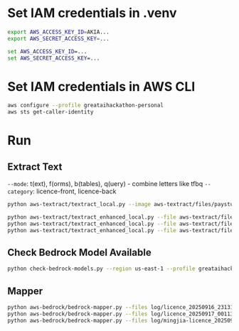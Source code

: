 # Set IAM credentials in .venv
```bash
export AWS_ACCESS_KEY_ID=AKIA...
export AWS_SECRET_ACCESS_KEY=...
```

```cmd
set AWS_ACCESS_KEY_ID=...
set AWS_SECRET_ACCESS_KEY=...
```

# Set IAM credentials in AWS CLI
```bash
aws configure --profile greataihackathon-personal
aws sts get-caller-identity
```

# Run
## Extract Text
`--mode`: t(ext), f(orms), b(tables), q(uery) - combine letters like tfbq
`--category`: licence-front, licence-back
```bash
python aws-textract/textract_local.py --image aws-textract/files/paystub.jpg --region us-east-1 --profile greataihackathon-personal
```

```bash
python aws-textract/textract_enhanced_local.py --file aws-textract/files/licence.jpeg --mode tfbq --category licence --region us-east-1 --profile greataihackathon-personal 
python aws-textract/textract_enhanced_local.py --file aws-textract/files/mingjia-licence.jpg --mode tf --region us-east-1 --profile greataihackathon-personal
python aws-textract/textract_enhanced_local.py --file aws-textract/files/bank-receipt.pdf --mode tfbq --category receipt --region us-east-1 --profile greataihackathon-personal
```

## Check Bedrock Model Available
```bash
python check-bedrock-models.py --region us-east-1 --profile greataihackathon-personal
```

## Mapper
```bash
python aws-bedrock/bedrock-mapper.py --files log/licence_20250916_231316/text.json log/licence_20250916_231316/forms.json --category licence --region us-east-1 --profile greataihackathon-personal
python aws-bedrock/bedrock-mapper.py --files log/licence_20250917_001133/textract.log --category licence --region us-east-1 --profile greataihackathon-personal
python aws-bedrock/bedrock-mapper.py --files log/mingjia-licence_20250917_001506/textract.log --category licence --region us-east-1 --profile greataihackathon-personal
```